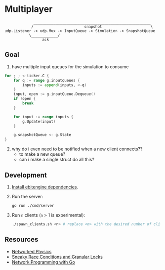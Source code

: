 # Multiplayer

```
             _____________________________________________________
            /                       snapshot                      \
udp.Listener -> udp.Mux -> InputQueue -> Simulation -> SnapshotQueue
           \____________/
                 ack
```

## Goal

1. have multiple input queues for the simulation to consume

```go
for ; ; <-ticker.C {
	for q := range g.inputqueues {
		inputs := append(inputs, <-q)
	}
	input, open := g.inputQueue.Dequeue()
	if !open {
		break
	}

	for input := range inputs {
		g.Update(input)
	}

	g.snapshotQueue <- g.State
}
```

2. why do i even need to be notified when a new client connects??
	 - to make a new queue?
	 - can i make a single struct do all this?

## Development

1. [Install ebitengine dependencies][ebitengine_install].

2. Run the server:

   ```bash
   go run ./cmd/server
   ```

3. Run `n` clients (`n` > 1 is experimental):

   ```bash
   ./spawn_clients.sh <n> # replace <n> with the desired number of clients
   ```

[ebitengine_install]: https://ebitengine.org/en/documents/install

## Resources

- [Networked Physics](https://gafferongames.com/categories/networked-physics)
- [Sneaky Race Conditions and Granular Locks](https://blogtitle.github.io/sneaky-race-conditions-and-granular-locks)
- [Network Programming with Go](https://www.amazon.com/Network-Programming-Go-Adam-Woodbeck/dp/1718500882)
